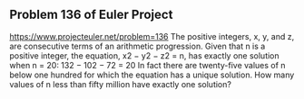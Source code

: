 ## Problem 136 of Euler Project 
https://www.projecteuler.net/problem=136
The positive integers, x, y, and z, are consecutive terms of an arithmetic progression. Given that n is a positive integer, the equation, x2 − y2 − z2 = n, has exactly one solution when n = 20:
132 − 102 − 72 = 20
In fact there are twenty-five values of n below one hundred for which the equation has a unique solution.
How many values of n less than fifty million have exactly one solution?